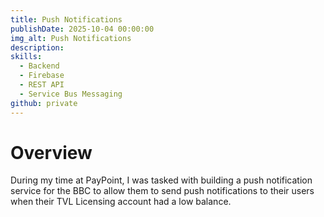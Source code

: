 ```yaml
---
title: Push Notifications
publishDate: 2025-10-04 00:00:00
img_alt: Push Notifications
description:
skills:
  - Backend
  - Firebase
  - REST API
  - Service Bus Messaging
github: private
---
```


# Overview

During my time at PayPoint, I was tasked with building a push notification service for the BBC to allow them to send
push notifications to their users when their TVL Licensing account had a low balance.
